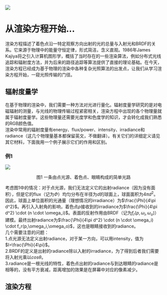 ![](media/pbr-equation.jpg)

# 从渲染方程开始...
渲染方程描述了着色点沿一特定观察方向出射的光的总量与入射光和BRDF的关系。它来源于物理中的能量守恒定律，形式简洁，含义直观。1986年James Kajiya将之引入计算机图形学，概括了当时存在的一些渲染算法，例如分布式光线追踪和辐射度方法，并为后来的路径追踪等算法提供了直接的理论基础。在今天，渲染方程已经成为基于物理的渲染中各种复杂光照算法的出发点，让我们从学习渲染方程开始，一窥光照传输的门径。
## 辐射度量学
在基于物理的渲染中，我们需要一种方法对光进行量化。辐射度量学研究的是对电磁辐射的测量，与光线的物理传输过程紧密相关，渲染方程中出现的各个物理量就属于辐射度量学。这些物理量还需要光度学和色度学的知识，才会转化成我们熟悉的RGB颜色值。<br>渲染中常用的辐射度量有energy、flux/power、intensity、irradiance和radiance（这几个物理量基本都保留英文，不做翻译）。有关它们的详细定义请见其它材料，下面我用一个例子展示它们的作用和区别。
### 例1
![](media/the-life-of-light.png)
<p align="center">图1 一条由点光源、着色点、眼睛构成的简单光路</p>

考虑图1中的情况：对于点光源，我们无法定义它的出射radiance（因为没有面积），但是它的flux（记为$\Phi$）均匀分布在半径为$d$的球面上，球面面积为$4\pi d^2$。因此，球面上单位面积的光通量（理想情况的irradiance）为$\frac{\Phi}{4\pi d^2}$。再引入入射角的影响，着色点$p$接收到的irradiance为$\frac{\Phi}{4\pi d^2} \cdot (n \cdot \omega_i)$。表面的反射作用由BRDF（记为$f_r(p,\omega_i,\omega_o)$）建模。最终出射radiance为$\frac{\Phi}{4\pi d^2} \cdot (n \cdot \omega_i) \cdot f_r(p,\omega_i,\omega_o)$，这也是眼睛接收到的radiance。<br>几个需要注意的问题：<br>1.点光源无法定义出射radiance，对于某一方向，可以用intensity，值为$I=\frac{\Phi}{4\pi}$。<br>2.BRDF的定义是出射的radiance除以入射的irradiance，为了得到后者我们需要将入射光乘以$cos\theta$。<br>3.radiance是一根光线的特性，着色点出射的radiance与到达眼睛的radiance是相等的，没有平方衰减，距离增加的效果是在屏幕中对应的像素减少。
## 渲染方程